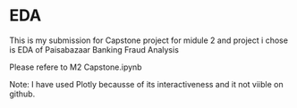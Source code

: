 # EDA
This is my submission for Capstone project for midule 2 and project i chose is EDA of Paisabazaar Banking Fraud Analysis

Please refere to M2 Capstone.ipynb 

Note: I have used Plotly becausse of its interactiveness and it not viible on github.
